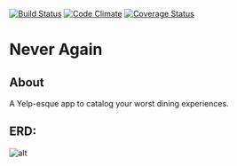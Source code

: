 [![Build Status](https://travis-ci.org/ttriggs/never-again.svg?branch=master)](https://travis-ci.org/ttriggs/never-again) [![Code Climate](https://codeclimate.com/github/ttriggs/never-again.png)](https://codeclimate.com/github/ttriggs/never-again) [![Coverage Status](https://coveralls.io/repos/ttriggs/never-again/badge.png)](https://coveralls.io/r/ttriggs/never-again)

# Never Again

## About
A Yelp-esque app to catalog your worst dining experiences.

## ERD:
![alt](http://imgur.com/B7z9Yuf)

